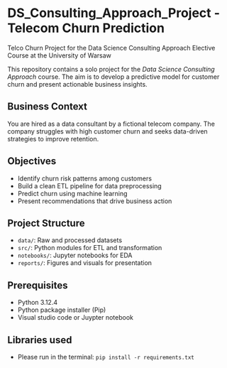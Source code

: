 # DS_Consulting_Approach_Project - Telecom Churn Prediction
Telco Churn Project for the Data Science Consulting Approach Elective Course at the University of Warsaw

This repository contains a solo project for the *Data Science Consulting Approach* course. The aim is to develop a predictive model for customer churn and present actionable business insights.

## Business Context

You are hired as a data consultant by a fictional telecom company. The company struggles with high customer churn and seeks data-driven strategies to improve retention.

## Objectives

- Identify churn risk patterns among customers
- Build a clean ETL pipeline for data preprocessing
- Predict churn using machine learning
- Present recommendations that drive business action

## Project Structure

- `data/`: Raw and processed datasets
- `src/`: Python modules for ETL and transformation
- `notebooks/`: Jupyter notebooks for EDA
- `reports/`: Figures and visuals for presentation

## Prerequisites

- Python 3.12.4
- Python package installer (Pip)
- Visual studio code or Juypter notebook

## Libraries used
- Please run in the terminal: ``` pip install -r requirements.txt ```

```
